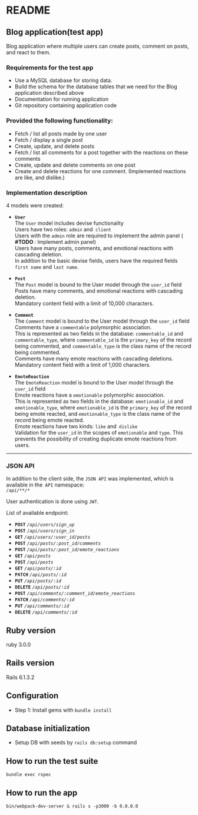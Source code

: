 # README

## Blog application(test app)
Blog application where multiple users can create posts, comment on posts, and react to them.

### Requirements for the test app
* Use a MySQL database for storing data.
* Build the schema for the database tables that we need for the Blog application described
above
* Documentation for running application
* Git repository containing application code

### Provided the following functionality:
* Fetch / list all posts made by one user
* Fetch / display a single post
* Create, update, and delete posts
* Fetch / list all comments for a post together with the reactions on these comments
* Create, update and delete comments on one post
* Create and delete reactions for one comment. (Implemented reactions are like, and dislike.)

### Implementation description
4 models were created:
* <b>`User`</b><br /> 
The `User` model includes devise functionality<br /> 
Users have two roles: `admin` and` client`<br /> 
Users with the `admin` role are required to implement the admin panel (<b> #TODO </b>: Implement admin panel)<br /> 
Users have many posts, comments, and emotional reactions with cascading deletion.<br /> 
In addition to the basic devise fields, users have the required fields `first name` and `last name`.

* <b>`Post`</b><br /> 
The `Post` model is bound to the User model through the `user_id` field<br /> 
Posts have many comments, and emotional reactions with cascading deletion.<br /> 
Mandatory content field with a limit of 10,000 characters.

* <b>`Comment`</b><br /> 
The `Comment` model is bound to the User model through the `user_id` field<br /> 
Comments have a `commentable` polymorphic association.<br /> 
This is represented as two fields in the database: `commentable_id` and `commentable_type`, where `commentable_id` is the `primary_key` of the record being commented, and `commentable_type` is the class name of the record being commented.<br />
Comments have many emote reactions with cascading deletions.<br /> 
Mandatory content field with a limit of 1,000 characters.

* <b>`EmoteReaction`</b><br /> 
The `EmoteReaction` model is bound to the User model through the `user_id` field<br /> 
Emote reactions have a `emotionable` polymorphic association.<br /> 
This is represented as two fields in the database: `emotionable_id` and `emotionable_type`, where `emotionable_id` is the `primary_key` of the record being emote reacted, and `emotionable_type` is the class name of the record being emote reacted.<br />
Emote reactions have two kinds: `like` and` dislike`<br />
Validation for the `user_id` in the scopes of `emotionable` and `type`. This prevents the possibility of creating duplicate emote reactions from users.

<hr>

### JSON API
In addition to the client side, the `JSON API` was implemented, which is available in the` API` namespace: <br />
<i>`/api/**/*`</i>

User authentication is done using `JWT`.

List of available endpoint:
* <b>`POST`</b> <i>`/api/users/sign_up`</i>
* <b>`POST`</b> <i>`/api/users/sign_in`</i>
* <b>`GET`</b> <i>`/api/users/:user_id/posts`</i>
* <b>`POST`</b> <i>`/api/posts/:post_id/comments`</i>
* <b>`POST`</b> <i>`/api/posts/:post_id/emote_reactions`</i>
* <b>`GET`</b> <i>`/api/posts`</i>
* <b>`POST`</b> <i>`/api/posts`</i>
* <b>`GET`</b> <i>`/api/posts/:id`</i>
* <b>`PATCH`</b> <i>`/api/posts/:id`</i>
* <b>`PUT`</b> <i>`/api/posts/:id`</i>
* <b>`DELETE`</b> <i>`/api/posts/:id`</i>
* <b>`POST`</b> <i>`/api/comments/:comment_id/emote_reactions`</i>
* <b>`PATCH`</b> <i>`/api/comments/:id`</i>
* <b>`PUT`</b> <i>`/api/comments/:id`</i>
* <b>`DELETE`</b> <i>`/api/comments/:id`</i>

## Ruby version
ruby 3.0.0

## Rails version
Rails 6.1.3.2

## Configuration
* Step 1: Install gems with `bundle install`

## Database initialization
* Setup DB with seeds by `rails db:setup` command

## How to run the test suite
`bundle exec rspec`

## How to run the app
`bin/webpack-dev-server & rails s -p3000 -b 0.0.0.0`
